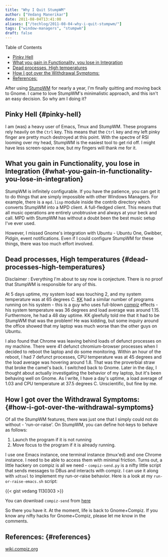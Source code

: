 ```yaml
---
title: "Why I Quit StumpWM"
author: ["Vedang Manerikar"]
date: 2011-08-04T13:41:00
aliases: ["/techlog/2011-08-04-why-i-quit-stumpwm/"]
tags: ["window-managers", "stumpwm"]
draft: false
---
```


<div class="ox-hugo-toc toc">

<div class="heading">Table of Contents</div>

- [Pinky Hell](#pinky-hell)
- [What you gain in Functionality, you lose in Integration](#what-you-gain-in-functionality-you-lose-in-integration)
- [Dead processes, High temperatures](#dead-processes-high-temperatures)
- [How I got over the Withdrawal Symptoms:](#how-i-got-over-the-withdrawal-symptoms)
- [References:](#references)

</div>
<!--endtoc-->

After using [StumpWM](<http://www.nongnu.org/stumpwm/>) for nearly a year, I'm finally quitting and moving back to Gnome. I came to love StumpWM's minimalistic approach, and this isn't an easy decision. So why am I doing it?

<!--more-->


## Pinky Hell {#pinky-hell}

I am (was) a heavy user of Emacs, Tmux and StumpWM. These programs rely heavily on the `Ctrl` key. This means that the `Ctrl` key and my left pinky finger are pretty much destroyed at this point. With the spectre of RSI looming over my head, StumpWM is the easiest tool to get rid off. I might have less screen-space now, but my fingers will thank me for it.


## What you gain in Functionality, you lose in Integration {#what-you-gain-in-functionality-you-lose-in-integration}

StumpWM is infinitely configurable. If you have the patience, you can get it to do things that are simply impossible with other Windows Managers. For example, there is a `mpd.lisp` module inside the contrib directory which converts StumpWM into a MPD client. A <span class="underline">full-fledged client</span>. This means that all music operations are entirely unobtrusive and <span class="underline">always</span> at your beck and call. MPD with StumpWM has without a doubt been the best music setup I've ever used.

However, I missed Gnome's integration with Ubuntu - Ubuntu One, Gwibber, Pidgin, event notifications. Even if I <span class="underline">could</span> configure StumpWM for these things, there was too much effort involved.


## Dead processes, High temperatures {#dead-processes-high-temperatures}

<span class="underline">Disclaimer</span> : Everything I'm about to say now is conjecture. There is no proof that StumpWM is responsible for any of this.

At 5 days uptime, my system load was touching 2, and my system temperature was at 65 degrees C. [KK](http://about.me/kiran_kulkarni/) had a similar number of programs running on his system - this is a guy who uses full-blown [compiz](http://www.compiz.org/) effects - his system temperature was 36 degrees and load average was around 1.15. Furthermore, he had a 48 day uptime. KK gleefully told me that it had to be StumpWM that was the problem! He was kidding, but some inquiry around the office showed that my laptop was much worse than the other guys on Ubuntu.

I also found that Chrome was leaving behind loads of defunct processes on my machine. There were 41 defunct chromium-browser processes when I decided to reboot the laptop and do some monitoring. Within an hour of the reboot, I had 7 defunct processes, CPU temperature was at 45 degrees and the load average was hovering around 1.8. That was the proverbial straw that broke the camel's back. I switched back to Gnome. Later in the day, I thought about actually investigating the behavior of my laptop, but it's been behaving well on Gnome. As I write, I have a day's uptime, a load average of 1.03 and CPU temperature at 37.5 degrees C. Unscientific, but fine by me.


## How I got over the Withdrawal Symptoms: {#how-i-got-over-the-withdrawal-symptoms}

Of all the StumpWM features, there was just one that I simply could not do without - 'run-or-raise'. On StumpWM, you can define hot-keys to behave as follows:

1.  Launch the program if it is not running
2.  Move focus to the program if it is already running.

I use one Emacs instance, one terminal instance (tmux'ed) and one Chrome instance. I <span class="underline">need</span> to be able to access them with minimal friction. Turns out, a little hackery on compiz is all we need - `compiz-send.py` is a nifty little script that sends messages to DBus and interacts with compiz. I can use it along with `xdtool` to implement my run-or-raise behavior. Here is a look at my `run-or-raise-emacs.sh` script:

{{&lt; gist vedang 1130303 &gt;}}

You can download `compiz-send` from [here](http://wiki.compiz.org/Plugins/Dbus?action=AttachFile&do=get&target=compiz-send.py)

So there you have it. At the moment, life is back to Gnome+Compiz. If you know any nifty hacks for Gnome+Compiz, please let me know in the comments.


## References: {#references}

[wiki.compiz.org](http://wiki.compiz.org/Plugins/Dbus)
